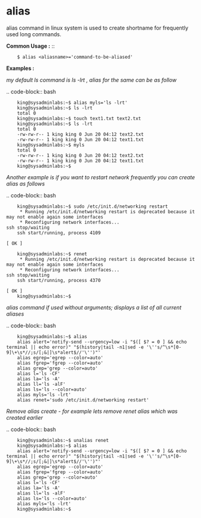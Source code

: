 # alias

 alias command in linux system is used to create shortname for frequently used long commands.

**Common Usage :**  ::

		$ alias <aliasname>='command-to-be-aliased'

		
**Examples :**

*my default ls command is ls -lrt , alias for the same can be as follow*

.. code-block:: bash
		
		king@sysadminlabs:~$ alias myls='ls -lrt'
		king@sysadminlabs:~$ ls -lrt
		total 0
		king@sysadminlabs:~$ touch text1.txt text2.txt
		king@sysadminlabs:~$ ls -lrt
		total 0
		-rw-rw-r-- 1 king king 0 Jun 20 04:12 text2.txt
		-rw-rw-r-- 1 king king 0 Jun 20 04:12 text1.txt
		king@sysadminlabs:~$ myls
		total 0
		-rw-rw-r-- 1 king king 0 Jun 20 04:12 text2.txt
		-rw-rw-r-- 1 king king 0 Jun 20 04:12 text1.txt
		king@sysadminlabs:~$

*Another example is if you want to restart network frequently you can create alias as follows*

.. code-block:: bash

		king@sysadminlabs:~$ sudo /etc/init.d/networking restart
		 * Running /etc/init.d/networking restart is deprecated because it may not enable again some interfaces
		 * Reconfiguring network interfaces...                                          ssh stop/waiting
		ssh start/running, process 4109
		                                                                         [ OK ]
		
		king@sysadminlabs:~$ renet
		 * Running /etc/init.d/networking restart is deprecated because it may not enable again some interfaces
		 * Reconfiguring network interfaces...                                          ssh stop/waiting
		ssh start/running, process 4370
		                                                                         [ OK ]
		king@sysadminlabs:~$
		
*alias command if used without arguments; displays a list of all current aliases*

.. code-block:: bash

		king@sysadminlabs:~$ alias
		alias alert='notify-send --urgency=low -i "$([ $? = 0 ] && echo terminal || echo error)" "$(history|tail -n1|sed -e '\''s/^\s*[0-9]\+\s*//;s/[;&|]\s*alert$//'\'')"'
		alias egrep='egrep --color=auto'
		alias fgrep='fgrep --color=auto'
		alias grep='grep --color=auto'
		alias l='ls -CF'
		alias la='ls -A'
		alias ll='ls -alF'
		alias ls='ls --color=auto'
		alias myls='ls -lrt'
		alias renet='sudo /etc/init.d/networking restart'
		
*Remove alias create - for example lets remove renet alias which was created earlier*

.. code-block:: bash

		king@sysadminlabs:~$ unalias renet
		king@sysadminlabs:~$ alias
		alias alert='notify-send --urgency=low -i "$([ $? = 0 ] && echo terminal || echo error)" "$(history|tail -n1|sed -e '\''s/^\s*[0-9]\+\s*//;s/[;&|]\s*alert$//'\'')"'
		alias egrep='egrep --color=auto'
		alias fgrep='fgrep --color=auto'
		alias grep='grep --color=auto'
		alias l='ls -CF'
		alias la='ls -A'
		alias ll='ls -alF'
		alias ls='ls --color=auto'
		alias myls='ls -lrt'
		king@sysadminlabs:~$
		